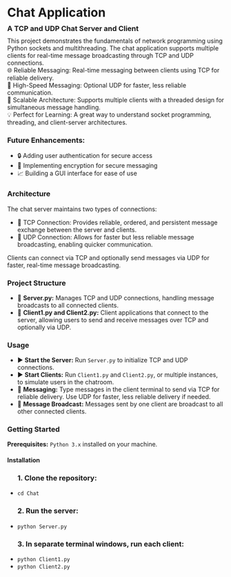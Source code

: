 <!DOCTYPE html>
<html lang="en">
<head>
  <meta charset="UTF-8">
</head>
<body>
  <h1 style="margin: 10px 0;">Chat Application</h1>
  <h3 style="margin: 10px 0;">A TCP and UDP Chat Server and Client</h3>
  
  <p style="text-align: left; max-width: 700px; margin: 0 auto;">
    This project demonstrates the fundamentals of network programming using Python sockets and multithreading. The chat application supports multiple clients for real-time message broadcasting through TCP and UDP connections.
  </p>
  
  <ul style="text-align: left; list-style-type: none; padding-left: 0; max-width: 700px; margin: 0 auto;">
    <li>🌐 <span class="icon">Reliable Messaging:</span> Real-time messaging between clients using TCP for reliable delivery.</li>
    <li>🚀 <span class="icon">High-Speed Messaging:</span> Optional UDP for faster, less reliable communication.</li>
    <li>🤝 <span class="icon">Scalable Architecture:</span> Supports multiple clients with a threaded design for simultaneous message handling.</li>
    <li>💡 <span class="icon">Perfect for Learning:</span> A great way to understand socket programming, threading, and client-server architectures.</li>
  </ul>
  
  <div class="section future-enhancements">
    <h3>Future Enhancements:</h3>
    <ul>
      <li>🔒 Adding user authentication for secure access</li>
      <li>🔑 Implementing encryption for secure messaging</li>
      <li>📈 Building a GUI interface for ease of use</li>
    </ul>
  </div>

  <div class="section architecture">
    <h3>Architecture</h3>
    <p>
      The chat server maintains two types of connections:
    </p>
    <ul>
      <li>🔹 <span class="icon">TCP Connection:</span> Provides reliable, ordered, and persistent message exchange between the server and clients.</li>
      <li>🔹 <span class="icon">UDP Connection:</span> Allows for faster but less reliable message broadcasting, enabling quicker communication.</li>
    </ul>
    <p>
      Clients can connect via TCP and optionally send messages via UDP for faster, real-time message broadcasting.
    </p>
  </div>

  <div class="section project-structure">
    <h3>Project Structure</h3>
    <ul>
      <li>📄 <strong>Server.py:</strong> Manages TCP and UDP connections, handling message broadcasts to all connected clients.</li>
      <li>📄 <strong>Client1.py and Client2.py:</strong> Client applications that connect to the server, allowing users to send and receive messages over TCP and optionally via UDP.</li>
    </ul>
  </div>

  <div class="section usage">
    <h3>Usage</h3>
    <ul>
      <li>▶️ <strong>Start the Server:</strong> Run <code>Server.py</code> to initialize TCP and UDP connections.</li>
      <li>▶️ <strong>Start Clients:</strong> Run <code>Client1.py</code> and <code>Client2.py</code>, or multiple instances, to simulate users in the chatroom.</li>
      <li>💬 <strong>Messaging:</strong> Type messages in the client terminal to send via TCP for reliable delivery. Use UDP for faster, less reliable delivery if needed.</li>
      <li>📣 <strong>Message Broadcast:</strong> Messages sent by one client are broadcast to all other connected clients.</li>
    </ul>
  </div>

  <div class="section getting-started">
    <h3>Getting Started</h3>
    <p><strong>Prerequisites:</strong> <code>Python 3.x</code> installed on your machine.</p>
    
  <h4>Installation</h4>
    <ul>
      <h3>1. Clone the repository:</h3>
      <li><code>cd Chat</code></li>
      <h3>2. Run the server:</h3>
      <li><code>python Server.py</code></li>
      <h3>3. In separate terminal windows, run each client:</h3>
      <li><code>python Client1.py</code></li>
      <li><code>python Client2.py</code></li>
    </ul>
  </div>
</body>
</html>
